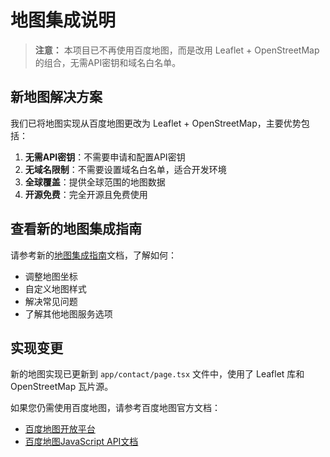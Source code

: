 # 地图集成说明

> **注意：** 本项目已不再使用百度地图，而是改用 Leaflet + OpenStreetMap 的组合，无需API密钥和域名白名单。

## 新地图解决方案

我们已将地图实现从百度地图更改为 Leaflet + OpenStreetMap，主要优势包括：

1. **无需API密钥**：不需要申请和配置API密钥
2. **无域名限制**：不需要设置域名白名单，适合开发环境
3. **全球覆盖**：提供全球范围的地图数据
4. **开源免费**：完全开源且免费使用

## 查看新的地图集成指南

请参考新的[地图集成指南](./map-integration.md)文档，了解如何：

- 调整地图坐标
- 自定义地图样式
- 解决常见问题
- 了解其他地图服务选项

## 实现变更

新的地图实现已更新到 `app/contact/page.tsx` 文件中，使用了 Leaflet 库和 OpenStreetMap 瓦片源。

如果您仍需使用百度地图，请参考百度地图官方文档：
- [百度地图开放平台](https://lbsyun.baidu.com/)
- [百度地图JavaScript API文档](https://lbsyun.baidu.com/index.php?title=jspopular3.0)